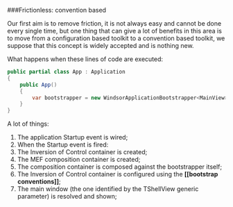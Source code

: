 ###Frictionless: convention based

Our first aim is to remove friction, it is not always easy and cannot be done every single time, but one thing that can give a lot of benefits in this area is to move from a configuration based toolkit to a convention based toolkit, we suppose that this concept is widely accepted and is nothing new.

What happens when these lines of code are executed:

```c#
public partial class App : Application
{
    public App()
    {
        var bootstrapper = new WindsorApplicationBootstrapper<MainView>();
    }
}
```

A lot of things:

1. The application Startup event is wired;
2. When the Startup event is fired:
  1. The Inversion of Control container is created;
  2. The MEF composition container is created;
  3. The composition container is composed against the bootstrapper itself;
  4. The Inversion of Control container is configured using the **[[bootstrap conventions]]**;
  5. The main window (the one identified by the TShellView generic parameter) is resolved and shown;